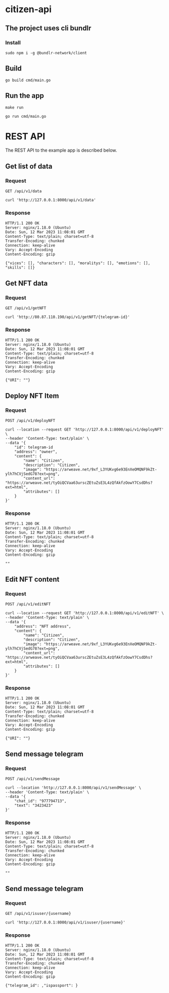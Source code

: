 # citizen-api

## The project uses cli bundlr

### Install

    sudo npm i -g @bundlr-network/client

## Build

    go build cmd/main.go

## Run the app

    make run

    go run cmd/main.go

# REST API

The REST API to the example app is described below.

## Get list of data

### Request

`GET /api/v1/data`

    curl 'http://127.0.0.1:8000/api/v1/data'

### Response
    HTTP/1.1 200 OK
    Server: nginx/1.18.0 (Ubuntu)
    Date: Sun, 12 Mar 2023 11:08:01 GMT
    Content-Type: text/plain; charset=utf-8
    Transfer-Encoding: chunked
    Connection: keep-alive
    Vary: Accept-Encoding
    Content-Encoding: gzip

    {"vices": [], "characters": [], "moralitys": [], "emotions": [], "skills": []}



## Get NFT data

### Request

`GET /api/v1/getNFT`

    curl 'http://80.87.110.190/api/v1/getNFT/{telegram-id}'

### Response
    HTTP/1.1 200 OK
    Server: nginx/1.18.0 (Ubuntu)
    Date: Sun, 12 Mar 2023 11:08:01 GMT
    Content-Type: text/plain; charset=utf-8
    Transfer-Encoding: chunked
    Connection: keep-alive
    Vary: Accept-Encoding
    Content-Encoding: gzip

    {"URI": ""}


## Deploy NFT Item

### Request

`POST /api/v1/deployNFT`

    curl --location --request GET 'http://127.0.0.1:8000/api/v1/deployNFT' \
    --header 'Content-Type: text/plain' \
    --data '{
        "id": telegram-id
        "address": "owner",
        "content": {
            "name": "Citizen",
            "description": "Citizen",
            "image": "https://arweave.net/9xf_L3YUKvg6e93EnXeOMQNF9kZt-ylh7hCVjSedG78?ext=png",
            "content_url": "https://arweave.net/tyOiQCVaa63urscZEtuZsE3L4zQfAkfzOowY7CsdDhs?ext=html",
            "attributes": []
        }
    }'

### Response
    HTTP/1.1 200 OK
    Server: nginx/1.18.0 (Ubuntu)
    Date: Sun, 12 Mar 2023 11:08:01 GMT
    Content-Type: text/plain; charset=utf-8
    Transfer-Encoding: chunked
    Connection: keep-alive
    Vary: Accept-Encoding
    Content-Encoding: gzip

    ""


## Edit NFT content

### Request

`POST /api/v1/editNFT`

    curl --location --request GET 'http://127.0.0.1:8000/api/v1/editNFT' \
    --header 'Content-Type: text/plain' \
    --data '{
        "address": "NFT address",
        "content": {
            "name": "Citizen",
            "description": "Citizen",
            "image": "https://arweave.net/9xf_L3YUKvg6e93EnXeOMQNF9kZt-ylh7hCVjSedG78?ext=png",
            "content_url": "https://arweave.net/tyOiQCVaa63urscZEtuZsE3L4zQfAkfzOowY7CsdDhs?ext=html",
            "attributes": []
        }
    }'

### Response
    HTTP/1.1 200 OK
    Server: nginx/1.18.0 (Ubuntu)
    Date: Sun, 12 Mar 2023 11:08:01 GMT
    Content-Type: text/plain; charset=utf-8
    Transfer-Encoding: chunked
    Connection: keep-alive
    Vary: Accept-Encoding
    Content-Encoding: gzip

    {"URI": ""}


## Send message telegram

### Request

`POST /api/v1/sendMessage`

    curl --location 'http://127.0.0.1:8000/api/v1/sendMessage' \
    --header 'Content-Type: text/plain' \
    --data '{
        "chat_id": "977794713",
        "text": "3423423"
    }'

### Response
    HTTP/1.1 200 OK
    Server: nginx/1.18.0 (Ubuntu)
    Date: Sun, 12 Mar 2023 11:08:01 GMT
    Content-Type: text/plain; charset=utf-8
    Transfer-Encoding: chunked
    Connection: keep-alive
    Vary: Accept-Encoding
    Content-Encoding: gzip

    ""

## Send message telegram

### Request

`GET /api/v1/isuser/{username}`

    curl 'http://127.0.0.1:8000/api/v1/isuser/{username}'
    

### Response
    HTTP/1.1 200 OK
    Server: nginx/1.18.0 (Ubuntu)
    Date: Sun, 12 Mar 2023 11:08:01 GMT
    Content-Type: text/plain; charset=utf-8
    Transfer-Encoding: chunked
    Connection: keep-alive
    Vary: Accept-Encoding
    Content-Encoding: gzip

    {"telegram_id": ,"ispassport": }